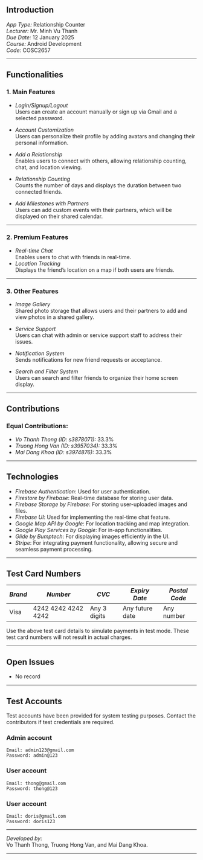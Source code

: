 ## Introduction
*App Type:* Relationship Counter  
*Lecturer:* Mr. Minh Vu Thanh  
*Due Date:* 12 January 2025  
*Course:* Android Development  
*Code:* COSC2657

---

## Functionalities

### 1. Main Features
- *Login/Signup/Logout*  
  Users can create an account manually or sign up via Gmail and a selected password.

- *Account Customization*  
  Users can personalize their profile by adding avatars and changing their personal information.

- *Add a Relationship*  
  Enables users to connect with others, allowing relationship counting, chat, and location viewing.

- *Relationship Counting*  
  Counts the number of days and displays the duration between two connected friends.

- *Add Milestones with Partners*  
  Users can add custom events with their partners, which will be displayed on their shared calendar.

---
### 2. Premium Features
- *Real-time Chat*  
  Enables users to chat with friends in real-time.
- *Location Tracking*  
  Displays the friend’s location on a map if both users are friends.
___
### 3. Other Features
- *Image Gallery*  
  Shared photo storage that allows users and their partners to add and view photos in a shared gallery.

- *Service Support*  
  Users can chat with admin or service support staff to address their issues.

- *Notification System*  
  Sends notifications for new friend requests or acceptance.

- *Search and Filter System*  
  Users can search and filter friends to organize their home screen display.

---

## Contributions

### Equal Contributions:
- *Vo Thanh Thong (ID: s3878071):* 33.3%
- *Truong Hong Van (ID: s3957034):* 33.3%
- *Mai Dang Khoa (ID: s3974876):* 33.3%

---

## Technologies
- *Firebase Authentication*: Used for user authentication.
- *Firestore by Firebase*: Real-time database for storing user data.
- *Firebase Storage by Firebase*: For storing user-uploaded images and files.
- *Firebase UI*: Used for implementing the real-time chat feature.
- *Google Map API by Google*: For location tracking and map integration.
- *Google Play Services by Google*: For in-app functionalities.
- *Glide by Bumptech*: For displaying images efficiently in the UI.
- *Stripe*: For integrating payment functionality, allowing secure and seamless payment processing.

---

## Test Card Numbers

| *Brand* | *Number*          | *CVC*     | *Expiry Date* | *Postal Code* |
|-----------|---------------------|-------------|-----------------|-----------------|
| Visa      | 4242 4242 4242 4242 | Any 3 digits| Any future date | Any number      |

Use the above test card details to simulate payments in test mode. These test card numbers will not result in actual charges.

---

## Open Issues
- No record
---

## Test Accounts
Test accounts have been provided for system testing purposes. Contact the contributors if test credentials are required.

### Admin account
    Email: admin123@gmail.com
    Password: admin@123
### User account
    Email: thong@gmail.com 
    Password: thong@123
### User account
    Email: doris@gmail.com 
    Password: doris123
---

*Developed by:*  
Vo Thanh Thong, Truong Hong Van, and Mai Dang Khoa.
___